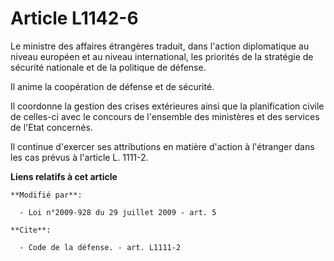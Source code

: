# Article L1142-6

Le ministre des affaires étrangères traduit, dans l'action diplomatique au niveau européen et au niveau international, les
priorités de la stratégie de sécurité nationale et de la politique de défense. 

Il anime la coopération de défense et de sécurité. 

Il coordonne la gestion des crises extérieures ainsi que la planification civile de celles-ci avec le concours de l'ensemble
des ministères et des services de l'Etat concernés. 

Il continue d'exercer ses attributions en matière d'action à l'étranger dans les cas prévus à l'article L. 1111-2.

**Liens relatifs à cet article**

	**Modifié par**:

	  - Loi n°2009-928 du 29 juillet 2009 - art. 5

	**Cite**:

	  - Code de la défense. - art. L1111-2
